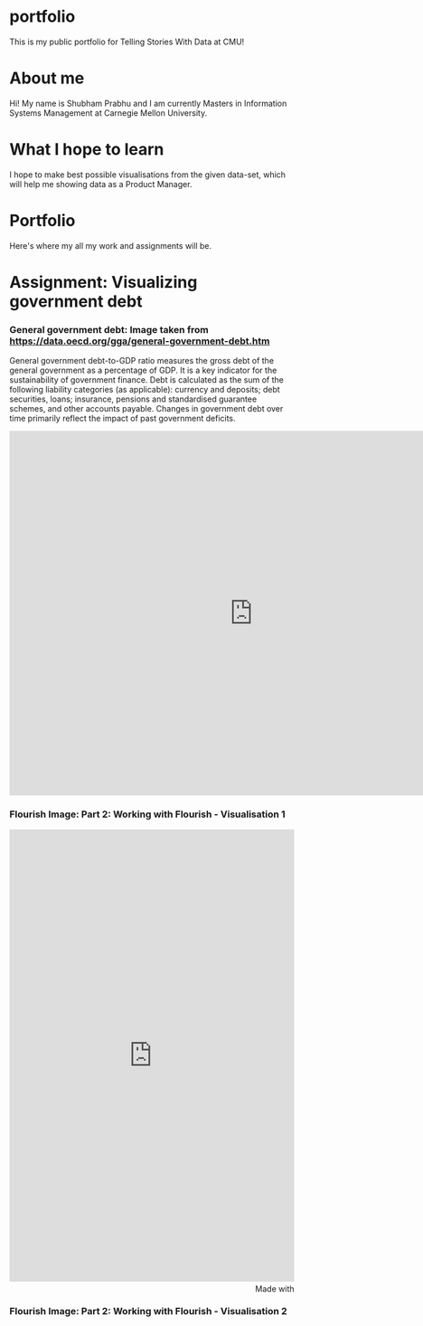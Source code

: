 # portfolio
This is my public portfolio for Telling Stories With Data at CMU!

# About me
Hi! My name is Shubham Prabhu and I am currently Masters in Information Systems Management at Carnegie Mellon University.

# What I hope to learn
I hope to make best possible visualisations from the given data-set, which will help me showing data as a Product Manager.

# Portfolio
Here's where my all my work and assignments will be.

# Assignment: Visualizing government debt

### General government debt: Image taken from https://data.oecd.org/gga/general-government-debt.htm 

General government debt-to-GDP ratio measures the gross debt of the general government as a percentage of GDP. It is a key indicator for the sustainability of government finance. Debt is calculated as the sum of the following liability categories (as applicable): currency and deposits; debt securities, loans; insurance, pensions and standardised guarantee schemes, and other accounts payable. Changes in government debt over time primarily reflect the impact of past government deficits.

<iframe src="https://data.oecd.org/chart/6Olt" width="860" height="645" style="border: 0" mozallowfullscreen="true" webkitallowfullscreen="true" allowfullscreen="true"><a href="https://data.oecd.org/chart/6Olt" target="_blank">OECD Chart: General government debt, Total, % of GDP, Annual, 2018</a></iframe>

### Flourish Image: Part 2: Working with Flourish - Visualisation 1

<iframe src='https://flo.uri.sh/visualisation/11164346/embed' title='Interactive or visual content' class='flourish-embed-iframe' frameborder='0' scrolling='no' style='width:100%;height:800px;' sandbox='allow-same-origin allow-forms allow-scripts allow-downloads allow-popups allow-popups-to-escape-sandbox allow-top-navigation-by-user-activation'></iframe><div style='width:100%!;margin-top:4px!important;text-align:right!important;'><a class='flourish-credit' href='https://public.flourish.studio/visualisation/11164346/?utm_source=embed&utm_campaign=visualisation/11164346' target='_top' style='text-decoration:none!important'><img alt='Made with Flourish' src='https://public.flourish.studio/resources/made_with_flourish.svg' style='width:105px!important;height:16px!important;border:none!important;margin:0!important;'> </a></div>

### Flourish Image: Part 2: Working with Flourish - Visualisation 2 



